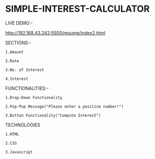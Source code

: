 # SIMPLE-INTEREST-CALCULATOR

LIVE DEMO:-

http://192.168.43.242:5500/resume/index2.html

SECTIONS:-

    1.Amount

    2.Rate

    3.No. of Interest

    4.Interest

FUNCTIONALITIES:-

    1.Drop-Down Functionality

    2.Pop-Pup Message("Please enter a positive number!")

    3.Button Functionality("Compute Interest")

TECHNOLOGIES

    1.HTML

    2.CSS

    3.Javascript










    


